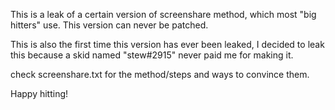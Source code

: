 This is a leak of a certain version of screenshare method, which most "big hitters" use. This version can never be patched.

This is also the first time this version has ever been leaked, I decided to leak this because a skid named "stew#2915" never paid me for making it.

check screenshare.txt for the method/steps and ways to convince them.


Happy hitting!


